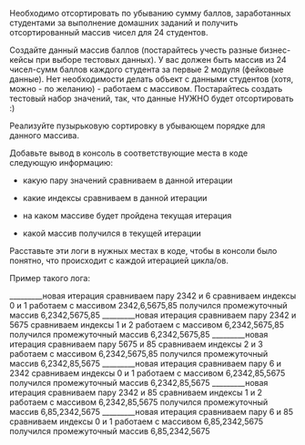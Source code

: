 Необходимо отсортировать по убыванию сумму баллов, заработанных студентами за выполнение домашних заданий и получить отсортированный массив чисел для 24 студентов.



Создайте данный массив баллов (постарайтесь учесть разные бизнес-кейсы при выборе тестовых данных). У вас должен быть массив из 24 чисел-сумм баллов каждого студента за первые 2 модуля (фейковые данные). Нет необходимости делать объект с данными студентов (хотя, можно - по желанию) - работаем с массивом. Постарайтесь создать тестовый набор значений, так, что данные НУЖНО будет отсортировать :)


Реализуйте пузырьковую сортировку в убывающем порядке для данного массива.

Добавьте вывод в консоль в соответствующие места в коде следующую информацию:


- какую пару значений сравниваем в данной итерации

- какие индексы сравниваем в данной итерации

- на каком массиве будет пройдена текущая итерация

- какой массив получился в текущей итерации



Расставьте эти логи в нужных местах в коде, чтобы в консоли было понятно, что происходит с каждой итерацией цикла/ов.

Пример такого лога:

_________новая итерация
сравниваем пару 2342 и 6
сравниваем индексы 0 и 1
работаем с массивом 2342,6,5675,85
получился промежуточный массив 6,2342,5675,85
_________новая итерация
сравниваем пару 2342 и 5675
сравниваем индексы 1 и 2
работаем с массивом 6,2342,5675,85
получился промежуточный массив 6,2342,5675,85
_________новая итерация
сравниваем пару 5675 и 85
сравниваем индексы 2 и 3
работаем с массивом 6,2342,5675,85
получился промежуточный массив 6,2342,85,5675
_________новая итерация
сравниваем пару 6 и 2342
сравниваем индексы 0 и 1
работаем с массивом 6,2342,85,5675
получился промежуточный массив 6,2342,85,5675
_________новая итерация
сравниваем пару 2342 и 85
сравниваем индексы 1 и 2
работаем с массивом 6,2342,85,5675
получился промежуточный массив 6,85,2342,5675
_________новая итерация
сравниваем пару 6 и 85
сравниваем индексы 0 и 1
работаем с массивом 6,85,2342,5675
получился промежуточный массив 6,85,2342,5675